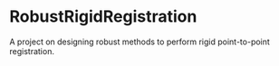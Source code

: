 # RobustRigidRegistration
A project on designing robust methods to perform rigid point-to-point registration.
